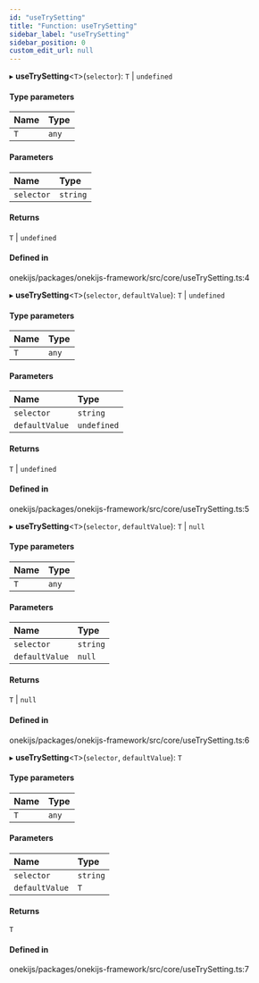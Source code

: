 ```yaml
---
id: "useTrySetting"
title: "Function: useTrySetting"
sidebar_label: "useTrySetting"
sidebar_position: 0
custom_edit_url: null
---
```


▸ **useTrySetting**<`T`\>(`selector`): `T` \| `undefined`

#### Type parameters

| Name | Type |
| :------ | :------ |
| `T` | `any` |

#### Parameters

| Name | Type |
| :------ | :------ |
| `selector` | `string` |

#### Returns

`T` \| `undefined`

#### Defined in

onekijs/packages/onekijs-framework/src/core/useTrySetting.ts:4

▸ **useTrySetting**<`T`\>(`selector`, `defaultValue`): `T` \| `undefined`

#### Type parameters

| Name | Type |
| :------ | :------ |
| `T` | `any` |

#### Parameters

| Name | Type |
| :------ | :------ |
| `selector` | `string` |
| `defaultValue` | `undefined` |

#### Returns

`T` \| `undefined`

#### Defined in

onekijs/packages/onekijs-framework/src/core/useTrySetting.ts:5

▸ **useTrySetting**<`T`\>(`selector`, `defaultValue`): `T` \| ``null``

#### Type parameters

| Name | Type |
| :------ | :------ |
| `T` | `any` |

#### Parameters

| Name | Type |
| :------ | :------ |
| `selector` | `string` |
| `defaultValue` | ``null`` |

#### Returns

`T` \| ``null``

#### Defined in

onekijs/packages/onekijs-framework/src/core/useTrySetting.ts:6

▸ **useTrySetting**<`T`\>(`selector`, `defaultValue`): `T`

#### Type parameters

| Name | Type |
| :------ | :------ |
| `T` | `any` |

#### Parameters

| Name | Type |
| :------ | :------ |
| `selector` | `string` |
| `defaultValue` | `T` |

#### Returns

`T`

#### Defined in

onekijs/packages/onekijs-framework/src/core/useTrySetting.ts:7
